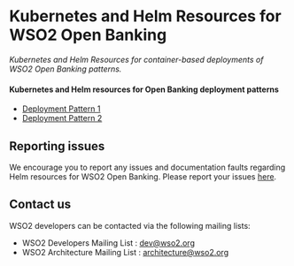 # Kubernetes and Helm Resources for WSO2 Open Banking

*Kubernetes and Helm Resources for container-based deployments of WSO2 Open Banking patterns.*

#### Kubernetes and Helm resources for Open Banking deployment patterns

* [Deployment Pattern 1](ob-pattern-1/README.md)
* [Deployment Pattern 2](ob-pattern-2/README.md)

## Reporting issues

We encourage you to report any issues and documentation faults regarding Helm resources
for WSO2 Open Banking. Please report your issues [here](https://github.com/wso2/kubernetes-open-banking/issues).

## Contact us

WSO2 developers can be contacted via the following mailing lists:

* WSO2 Developers Mailing List : [dev@wso2.org](mailto:dev@wso2.org)
* WSO2 Architecture Mailing List : [architecture@wso2.org](mailto:architecture@wso2.org)
